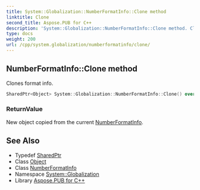 ```yaml
---
title: System::Globalization::NumberFormatInfo::Clone method
linktitle: Clone
second_title: Aspose.PUB for C++
description: 'System::Globalization::NumberFormatInfo::Clone method. Clones format info in C++.'
type: docs
weight: 200
url: /cpp/system.globalization/numberformatinfo/clone/
---
```

## NumberFormatInfo::Clone method


Clones format info.

```cpp
SharedPtr<Object> System::Globalization::NumberFormatInfo::Clone() override
```


### ReturnValue

New object copied from the current [NumberFormatInfo](../).

## See Also

* Typedef [SharedPtr](../../../system/sharedptr/)
* Class [Object](../../../system/object/)
* Class [NumberFormatInfo](../)
* Namespace [System::Globalization](../../)
* Library [Aspose.PUB for C++](../../../)
